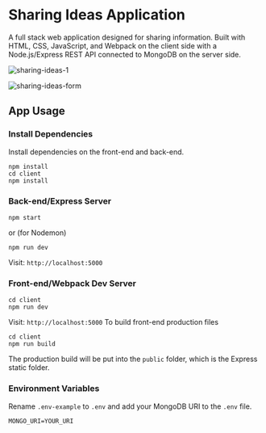 # Sharing Ideas Application
A full stack web application designed for sharing information. Built with HTML, CSS, JavaScript, and Webpack on the client side with a Node.js/Express REST API connected to MongoDB on the server side.

![sharing-ideas-1](https://github.com/sidneyshafer/sharing-ideas-app/assets/66838571/fa1f6abb-2937-4698-9379-2b0d6ac20eb8)

![sharing-ideas-form](https://github.com/sidneyshafer/sharing-ideas-app/assets/66838571/4a437e3d-9891-4681-92b4-773ded5eafa0)

## App Usage

### Install Dependencies
Install dependencies on the front-end and back-end.
```
npm install
cd client
npm install
```

### Back-end/Express Server
```
npm start
```
or (for Nodemon)
```
npm run dev
```
Visit: `http://localhost:5000`

### Front-end/Webpack Dev Server
```
cd client
npm run dev
```
Visit: `http://localhost:5000`
To build front-end production files
```
cd client
npm run build
```
The production build will be put into the `public` folder, which is the Express static folder.

### Environment Variables
Rename `.env-example` to `.env` and add your MongoDB URI to the `.env` file.
```
MONGO_URI=YOUR_URI
```

